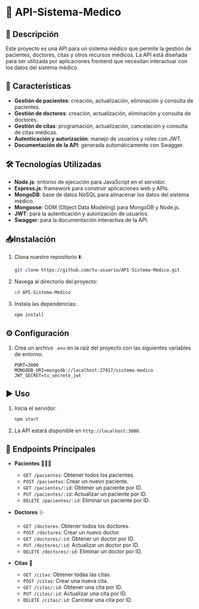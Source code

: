 # 🏥 API-Sistema-Medico

## 📄 Descripción
Este proyecto es una API para un sistema médico que permite la gestión de pacientes, doctores, citas y otros recursos médicos. La API está diseñada para ser utilizada por aplicaciones frontend que necesitan interactuar con los datos del sistema médico.

## 🚀 Características
- **Gestión de pacientes**: creación, actualización, eliminación y consulta de pacientes.
- **Gestión de doctores**: creación, actualización, eliminación y consulta de doctores.
- **Gestión de citas**: programación, actualización, cancelación y consulta de citas médicas.
- **Autenticación y autorización**: manejo de usuarios y roles con JWT.
- **Documentación de la API**: generada automáticamente con Swagger.

## 🛠️ Tecnologías Utilizadas
- **Node.js**: entorno de ejecución para JavaScript en el servidor.
- **Express.js**: framework para construir aplicaciones web y APIs.
- **MongoDB**: base de datos NoSQL para almacenar los datos del sistema médico.
- **Mongoose**: ODM (Object Data Modeling) para MongoDB y Node.js.
- **JWT**: para la autenticación y autorización de usuarios.
- **Swagger**: para la documentación interactiva de la API.

## 📥Instalación
1. Clona nuestro repositorio ⬇️:
    ```bash
    git clone https://github.com/tu-usuario/API-Sistema-Medico.git
    ```
2. Navega al directorio del proyecto:
    ```bash
    cd API-Sistema-Medico
    ```
3. Instala las dependencias:
    ```bash
    npm install
    ```

## ⚙️ Configuración
1. Crea un archivo `.env` en la raíz del proyecto con las siguientes variables de entorno:
    ```env
    PORT=3000
    MONGODB_URI=mongodb://localhost:27017/sistema-medico
    JWT_SECRET=tu_secreto_jwt
    ```

## ▶️ Uso
1. Inicia el servidor:
    ```bash
    npm start
    ```
2. La API estará disponible en `http://localhost:3000`.

## 🔗 Endpoints Principales
- **Pacientes** 🧑‍🤝‍🧑
  - `GET /pacientes`: Obtener todos los pacientes.
  - `POST /pacientes`: Crear un nuevo paciente.
  - `GET /pacientes/:id`: Obtener un paciente por ID.
  - `PUT /pacientes/:id`: Actualizar un paciente por ID.
  - `DELETE /pacientes/:id`: Eliminar un paciente por ID.

- **Doctores** 🩺
  - `GET /doctores`: Obtener todos los doctores.
  - `POST /doctores`: Crear un nuevo doctor.
  - `GET /doctores/:id`: Obtener un doctor por ID.
  - `PUT /doctores/:id`: Actualizar un doctor por ID.
  - `DELETE /doctores/:id`: Eliminar un doctor por ID.

- **Citas** 📅
  - `GET /citas`: Obtener todas las citas.
  - `POST /citas`: Crear una nueva cita.
  - `GET /citas/:id`: Obtener una cita por ID.
  - `PUT /citas/:id`: Actualizar una cita por ID.
  - `DELETE /citas/:id`: Cancelar una cita por ID.
